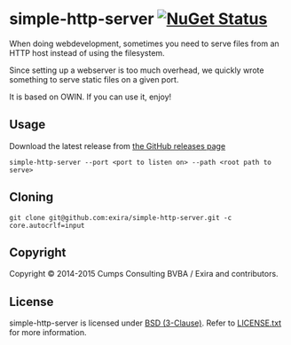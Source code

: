 # simple-http-server [![NuGet Status](http://img.shields.io/nuget/v/Exira.SimpleHttpServer.svg?style=flat)](https://www.nuget.org/packages/Exira.SimpleHttpServer/)

When doing webdevelopment, sometimes you need to serve files from an HTTP host instead of using the filesystem.

Since setting up a webserver is too much overhead, we quickly wrote something to serve static files on a given port.

It is based on OWIN. If you can use it, enjoy!

## Usage

Download the latest release from [the GitHub releases page](https://github.com/exira/simple-http-server/releases)

`simple-http-server --port <port to listen on> --path <root path to serve>`

## Cloning

`git clone git@github.com:exira/simple-http-server.git -c core.autocrlf=input`

## Copyright

Copyright © 2014-2015 Cumps Consulting BVBA / Exira and contributors.

## License

simple-http-server is licensed under [BSD (3-Clause)](http://choosealicense.com/licenses/bsd-3-clause/ "Read more about the BSD (3-Clause) License"). Refer to [LICENSE.txt](https://github.com/exira/simple-http-server/blob/master/LICENSE.txt) for more information.
